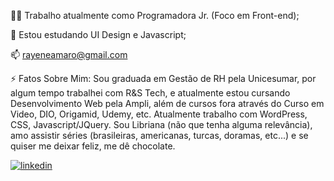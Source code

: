 👩‍💻 Trabalho atualmente como Programadora Jr. (Foco em Front-end);

🧠 Estou estudando UI Design e Javascript;

📫 rayeneamaro@gmail.com

⚡️ Fatos Sobre Mim: Sou graduada em Gestão de RH pela Unicesumar, por algum tempo trabalhei com R&S Tech, e atualmente estou cursando Desenvolvimento Web pela Ampli, além de cursos fora através do Curso em Video, DIO, Origamid, Udemy, etc. Atualmente trabalho com WordPress, CSS, Javascript/JQuery. Sou Libriana (não que tenha alguma relevância), amo assistir séries (brasileiras, americanas, turcas, doramas, etc...) e se quiser me deixar feliz, me dê chocolate.

[![linkedin](https://img.shields.io/badge/linkedin-0A66C2?style=for-the-badge&logo=linkedin&logoColor=white)](https://www.linkedin.com/in/rayenealves)
